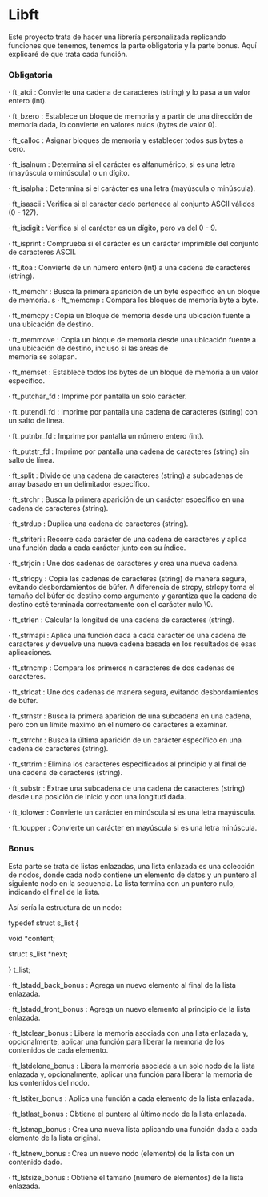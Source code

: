 # Libft 
Este proyecto trata de hacer una librería personalizada replicando funciones que tenemos, tenemos la parte obligatoria y la parte bonus. Aquí explicaré de que trata cada función.

### Obligatoria

· ft_atoi : Convierte una cadena de caracteres (string) y lo pasa a un valor entero (int).

· ft_bzero : Establece un bloque de memoria y a partir de una dirección de memoria dada, lo convierte en valores nulos (bytes de valor 0).

· ft_calloc : Asignar bloques de memoria y establecer todos sus bytes a cero. 

· ft_isalnum : Determina si el carácter es alfanumérico, si es una letra (mayúscula o minúscula) o un dígito.

· ft_isalpha : Determina si el carácter es una letra (mayúscula o minúscula).

· ft_isascii : Verifica si el carácter dado pertenece al conjunto ASCII válidos (0 - 127).

· ft_isdigit : Verifica si el carácter es un dígito, pero va del 0 - 9.

· ft_isprint : Comprueba si el carácter es un carácter imprimible del conjunto de caracteres ASCII.

· ft_itoa : Convierte de un número entero (int) a una cadena de caracteres (string).

· ft_memchr : Busca la primera aparición de un byte específico en un bloque de memoria.
s
· ft_memcmp : Compara los bloques de memoria byte a byte.

· ft_memcpy : Copia un bloque de memoria desde una ubicación fuente a una ubicación de destino.

· ft_memmove : Copia un bloque de memoria desde una ubicación fuente a una ubicación de destino, incluso si las áreas de     
      memoria se solapan.

· ft_memset : Establece todos los bytes de un bloque de memoria a un valor específico.

· ft_putchar_fd : Imprime por pantalla un solo carácter.

· ft_putendl_fd : Imprime por pantalla una cadena de caracteres (string) con un salto de línea.

· ft_putnbr_fd : Imprime por pantalla un número entero (int).

· ft_putstr_fd : Imprime por pantalla una cadena de caracteres (string) sin salto de línea.

· ft_split : Divide de una cadena de caracteres (string) a subcadenas de array basado en un delimitador específico.

· ft_strchr : Busca la primera aparición de un carácter específico en una cadena de caracteres (string).

· ft_strdup : Duplica una cadena de caracteres (string).

· ft_striteri : Recorre cada carácter de una cadena de caracteres y aplica una función dada a cada carácter junto con su índice.

· ft_strjoin : Une dos cadenas de caracteres y crea una nueva cadena.

· ft_strlcpy : Copia las cadenas de caracteres (string) de manera segura, evitando desbordamientos de búfer. A diferencia de strcpy, strlcpy toma el tamaño del búfer de destino como argumento y garantiza que la cadena de destino esté terminada correctamente con el carácter nulo \0.

· ft_strlen : Calcular la longitud de una cadena de caracteres (string).

· ft_strmapi : Aplica una función dada a cada carácter de una cadena de caracteres y devuelve una nueva cadena basada en los resultados de esas aplicaciones.

· ft_strncmp : Compara los primeros n caracteres de dos cadenas de caracteres.

· ft_strlcat : Une dos cadenas de manera segura, evitando desbordamientos de búfer.

· ft_strnstr : Busca la primera aparición de una subcadena en una cadena, pero con un límite máximo en el número de caracteres a examinar.

· ft_strrchr : Busca la última aparición de un carácter específico en una cadena de caracteres (string).

· ft_strtrim : Elimina los caracteres especificados al principio y al final de una cadena de caracteres (string).

· ft_substr :  Extrae una subcadena de una cadena de caracteres (string) desde una posición de inicio y con una longitud dada.

· ft_tolower : Convierte un carácter en minúscula si es una letra mayúscula.

· ft_toupper : Convierte un carácter en mayúscula si es una letra minúscula.

### Bonus
Esta parte se trata de listas enlazadas, una lista enlazada es una colección de nodos, donde cada nodo contiene un elemento de datos y un puntero al siguiente nodo en la secuencia. La lista termina con un puntero nulo, indicando el final de la lista.  

Así sería la estructura de un nodo:

typedef struct s_list
{

void			*content;

struct s_list	*next;

}	t_list;

· ft_lstadd_back_bonus : Agrega un nuevo elemento al final de la lista enlazada.

· ft_lstadd_front_bonus : Agrega un nuevo elemento al principio de la lista enlazada.

· ft_lstclear_bonus : Libera la memoria asociada con una lista enlazada y, opcionalmente, aplicar una función para liberar la memoria de los contenidos de cada elemento.

· ft_lstdelone_bonus : Libera la memoria asociada a un solo nodo de la lista enlazada y, opcionalmente, aplicar una función para liberar la memoria de los contenidos del nodo.

· ft_lstiter_bonus : Aplica una función a cada elemento de la lista enlazada.

· ft_lstlast_bonus : Obtiene el puntero al último nodo de la lista enlazada.

· ft_lstmap_bonus : Crea una nueva lista aplicando una función dada a cada elemento de la lista original.

· ft_lstnew_bonus : Crea un nuevo nodo (elemento) de la lista con un contenido dado.

· ft_lstsize_bonus : Obtiene el tamaño (número de elementos) de la lista enlazada.
